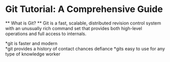 # Git Tutorial: A Comprehensive Guide
** What is Git? **
Git is a fast, scalable, distributed revision control system with an unusually rich command set that provides both high-level operations and full access to internals.

*git is faster and modern  
*git provides a history of  contact chances defiance
*gits easy to use for any type of knowledge worker
